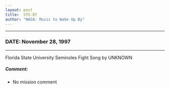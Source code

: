 ```yaml
---
layout: post
title:  STS-87
author: "NASA: Music to Wake Up By"
---
```


----
### DATE: November 28, 1997
----
Florida State University Seminoles Fight Song by UNKNOWN

##### Comment:
* No mission comment
